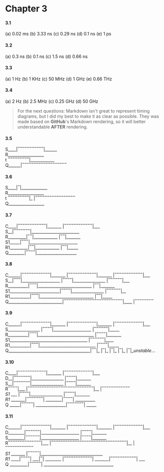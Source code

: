 # Chapter 3

#### 3.1
(a) 0.02 ms
(b) 3.33 ns 
(c) 0.29 ns
(d) 0.1 ns
(e) 1 ps

#### 3.2
(a) 0.3 ns
(b) 0.1 ns
(c) 1.5 ns
(d) 0.66 ns

#### 3.3
(a) 1 Hz
(b) 1 KHz
(c) 50 MHz
(d) 1 GHz
(e) 0.66 THz

####  3.4
(a) 2 Hz
(b) 2.5 MHz
(c) 0.25 GHz
(d) 50 GHz

> For the next questions: Markdown isn't great to represent timing diagrams, but I did my best to make it as clear as possible. They was made based on **GitHub**'s Markdown rendering, so it will better understandable **AFTER** rendering.  

#### 3.5

S____|‾‾‾‾‾‾‾‾‾‾‾|______  
R__________________  
t ‾‾‾‾‾‾‾‾‾|____________  
Q______|‾‾‾‾‾‾‾‾‾‾‾‾‾‾‾‾‾‾‾  

#### 3.6

S____|‾|_____________  
R__________________  
t ‾‾‾‾‾‾‾‾‾|_ |‾‾‾‾‾‾‾‾‾‾‾‾‾‾‾‾‾  
Q__________________  

#### 3.7

C____|‾‾‾‾‾‾‾‾‾‾‾‾|_______ |‾‾‾‾‾‾‾‾‾‾‾‾|___  
S__|‾‾‾‾‾‾‾|________________________  
R_________|‾‾|____________ |‾‾|_______  
S1_____|‾‾‾|________________________   
R1_________|‾‾|____________ |‾‾|_____   
Q________|‾‾‾‾|____________________  

#### 3.8

C______|‾‾‾‾‾‾‾‾‾‾‾‾|_______ |‾‾‾‾‾‾‾‾‾‾‾‾|_______ |‾‾‾‾‾‾‾‾‾‾‾‾|___  
S__|‾‾‾|___________________ |‾‾‾‾|________________ |‾‾‾‾‾‾|___  
R__________|‾‾‾|___________________________ |‾‾|_______  
S1_________________________|‾‾‾‾|________________ |‾‾‾‾‾‾|__  
R1__________|‾‾‾|___________________________ |‾‾|_____  
Q___________________________|‾‾‾‾‾‾‾‾‾‾‾‾‾‾‾‾‾‾‾‾‾‾‾‾‾|____ |‾‾‾‾‾‾‾‾  

#### 3.9

C______|‾‾‾‾‾‾‾‾‾‾‾‾|_______ |‾‾‾‾‾‾‾‾‾‾‾‾|_______ |‾‾‾‾‾‾‾‾‾‾‾‾|___  
S________________ |‾‾‾‾|___________________ |‾‾‾‾‾‾|_____  
R__________|‾‾‾|____________________________ |‾‾‾‾|_______  
S1_______________________________________ |‾‾‾‾‾‾|____  
R1__________|‾‾‾|____________________________ |‾‾‾‾|_____  
Q_________________________________________|‾‾|_ |‾|_ |‾|_ |‾|_ |‾|_*unstable*...  

#### 3.10

C____|‾‾‾‾‾‾‾‾‾‾‾‾|_______ |‾‾‾‾‾‾‾‾‾‾‾‾|___  
D__|‾‾‾‾‾‾‾|________________ |‾‾‾‾|_______  
S__|‾‾‾‾‾‾‾|________________ |‾‾‾‾|_______  
R‾‾‾‾|___ |‾‾‾‾‾‾‾‾‾‾‾‾‾‾‾‾‾‾‾‾‾‾‾‾‾‾‾‾|__ |‾‾‾‾‾‾‾‾‾‾‾‾  
*S1* ___ |‾‾‾‾|________________ |‾‾‾‾|_______  
*R1* _______|‾‾‾‾‾‾‾| ________|‾‾‾‾| __________   
Q _____|‾‾‾‾‾| _______________|‾‾‾‾‾‾‾| _____  

#### 3.11

C______|‾‾‾‾‾‾‾‾‾‾‾‾|_______ |‾‾‾‾‾‾‾‾‾‾‾‾|_______ |‾‾‾‾‾‾‾‾‾‾‾‾|___ 
D________|‾‾‾‾‾‾|___________________ |‾‾‾‾|_______  
S________|‾‾‾‾‾‾|___________________ |‾‾‾‾|_______  
R‾‾‾‾‾‾‾‾‾‾‾‾‾‾|___ |‾‾‾‾‾‾‾‾‾‾‾‾‾‾‾‾‾‾‾‾‾‾‾‾‾‾‾‾‾‾‾‾|__ |‾‾‾‾‾‾‾‾‾‾‾‾  
*S1* _______ |‾‾‾‾‾|_______________________________  
*R1* ____|‾‾‾‾| ___|‾| ________ |‾‾‾‾‾‾‾‾‾‾‾‾| _______|‾‾‾‾‾‾‾‾‾‾‾| ___   
Q _________|‾‾‾‾‾| ___________________________________  
